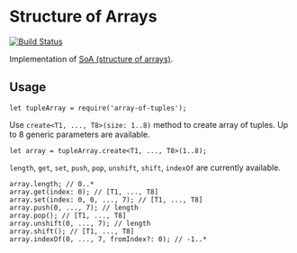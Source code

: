 # Structure of Arrays
[![Build Status](https://travis-ci.org/dangerozov/structure-of-arrays.svg?branch=master)](https://travis-ci.org/dangerozov/structure-of-arrays)

Implementation of [SoA (structure of arrays)](https://en.wikipedia.org/wiki/AOS_and_SOA#Structure_of_arrays).

## Usage
```
let tupleArray = require('array-of-tuples');
```
Use `create<T1, ..., T8>(size: 1..8)` method to create array of tuples. Up to 8 generic parameters are available.
```
let array = tupleArray.create<T1, ..., T8>(1..8);
```
`length`, `get`, `set`, `push`, `pop`, `unshift`, `shift`, `indexOf` are currently available.
```
array.length; // 0..*
array.get(index: 0); // [T1, ..., T8]
array.set(index: 0, 0, ..., 7); // [T1, ..., T8]
array.push(0, ..., 7); // length
array.pop(); // [T1, ..., T8]
array.unshift(0, ..., 7); // length
array.shift(); // [T1, ..., T8]
array.indexOf(0, ..., 7, fromIndex?: 0); // -1..*
```
